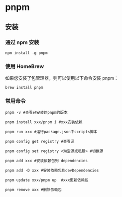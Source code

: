 # pnpm

## 安装

### 通过 npm 安装​

```shell
npm install -g pnpm
```

### 使用 HomeBrew​

如果您安装了包管理器，则可以使用以下命令安装 pnpm：

```shell
brew install pnpm
```



### 常用命令

```shell
pnpm -v #查看已安装的pnpm的版本

pnpm install xxx/pnpm i #xxx安装依赖

pnpm run xxx #运行package.json中scripts脚本

pnpm config get registry #查看源

pnpm config set registry <淘宝源或私服> #切换源

pnpm add xxx #安装依赖包到 dependencies

pnpm add -D xxx #安装依赖包到devDependencies

pnpm update xxx/pnpm up  #xxx更新依赖包

pnpm remove xxx #删除依赖包
```

